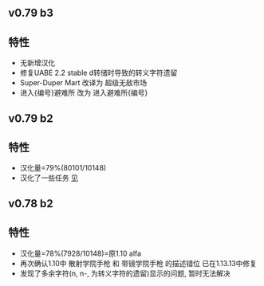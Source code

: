 ## v0.79 b3

特性
-
* 无新增汉化
* 修复UABE 2.2 stable d转储时导致的转义字符遗留
* Super-Duper Mart 改译为 超级无敌市场
* 进入{编号}避难所 改为 进入避难所{编号}

## v0.79 b2

特性
-
* 汉化量=79%(80101/10148)
* 汉化了一些任务 [见](https://github.com/mkitto/fsll/tree/development/resources/sc)

## v0.78 b2

特性
-
* 汉化量=78%(7928/10148)=原1.10 alfa
* 再次确认1.10中 散射学院手枪 和 带镜学院手枪 的描述错位 已在1.13.13中修复
* 发现了多余字符(n, n-, 为转义字符的遗留)显示的问题, 暂时无法解决
